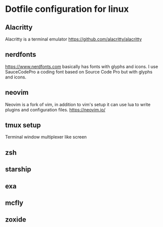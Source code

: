 # Dotfile configuration for linux

## Alacritty
Alacritty is a terminal emulator
https://github.com/alacritty/alacritty

## nerdfonts
https://www.nerdfonts.com basically has fonts with glyphs and icons. I use SauceCodePro a coding font based on Source Code Pro but with glyphs and icons.

## neovim
Neovim is a fork of vim, in addition to vim's setup it can use lua to write plugins and configuration files.
https://neovim.io/

## tmux setup
Terminal window multiplexer like screen

## zsh

## starship

## exa

## mcfly

## zoxide
